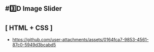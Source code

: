 #3️⃣D Image Slider
-----------------------
[ HTML + CSS ]
-------

- https://github.com/user-attachments/assets/0164fca7-9853-4561-87c0-5949d3bcabd5

